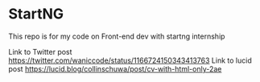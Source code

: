 # StartNG
This repo is for my code on Front-end dev with startng internship 

Link to Twitter post https://twitter.com/waniccode/status/1166724150343413763
Link to lucid post https://lucid.blog/collinschuwa/post/cv-with-html-only-2ae
